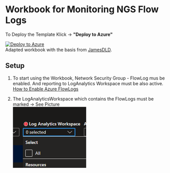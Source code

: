 # Workbook for Monitoring NGS Flow Logs

To Deploy the Template Klick -> **"Deploy to Azure"** <br>

[![Deploy to Azure](https://aka.ms/deploytoazurebutton)](https://portal.azure.com/#create/Microsoft.Template/uri/https%3A%2F%2Fraw.githubusercontent.com%2FCyb3rDino%2Fazure_networking%2Fmain%2FNSGFlow_Monitoring%2Fwbt_nsgflow_monitoring.json)
<br>
Adapted workbook with the basis from [JamesDLD](https://github.com/JamesDLD/AzureRm-Template/tree/master/Create-AzWorkbookNetwork). <br>

## Setup

1. To start using the Workbook, Network Security Group - FlowLog mus be enabled. And reporting to LogAnalytics Workspace must be also active.
[How to Enable Azure FlowLogs](https://docs.microsoft.com/de-de/azure/network-watcher/network-watcher-nsg-flow-logging-portal)

2. The LogAnalyticsWorkspace which contains the FlowLogs must be marked -> See Picture <br>
![SelectLAWS](https://github.com/Cyb3rDino/azure_networking/blob/27fa42cca2aac24a856273e6a2d3414f29a742d9/ExpressRoute_Monitoring/SelectLAWS.PNG)

